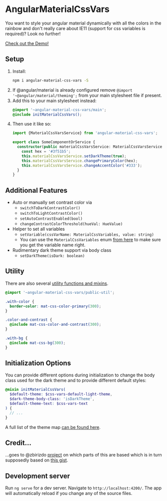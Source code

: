 # AngularMaterialCssVars
You want to style your angular material dynamically with all the colors in the rainbow and don't really care about IE11 (support for css variables is required)? Look no further!

[Check out the Demo!](https://johannesjo.github.io/angular-material-css-vars/)

## Setup
1. Install:
    ```bash
    npm i angular-material-css-vars -S
    ```
2. If @angular/material is already configured remove `@import '~@angular/material/theming';` from your main stylesheet file if present.
3. Add this to your main stylesheet instead:
    ```scss
    @import '~angular-material-css-vars/main';
    @include initMaterialCssVars();
    ```
4. Then use it like so:
    ```typescript
    import {MaterialCssVarsService} from 'angular-material-css-vars';
    
    export class SomeComponentOrService {
      constructor(public materialCssVarsService: MaterialCssVarsService) {
        const hex = '#3f51b5';
        this.materialCssVarsService.setDarkTheme(true);
        this.materialCssVarsService.changePrimaryColor(hex);
        this.materialCssVarsService.changeAccentColor('#333');
      }
    }
    ```
## Additional Features
* Auto or manually set contrast color via 
  * `switchToDarkContrastColor()`
  * `switchToLightContrastColor()`
  * `setAutoContrastEnabled(bool)`
  * `changeContrastColorThreshold(hueVal: HueValue)`
* Helper to set all variables
  * `setVariable(cssVarName: MaterialCssVariables, value: string)`
  * You can use the `MaterialCssVariables` enum [from here](https://github.com/johannesjo/angular-material-css-vars/blob/master/projects/material-css-vars/src/lib/model.ts) to make sure you get the variable name right.
* Rudimentary dark theme support via body class
  * `setDarkTheme(isDark: boolean)`

## Utility
There are also several [utility functions and mixins](https://github.com/johannesjo/angular-material-css-vars/blob/master/projects/material-css-vars/src/lib/_public-util.scss).
```scss
@import '~angular-material-css-vars/public-util';

.with-color {
  border-color: mat-css-color-primary(300);
}

.color-and-contrast {
  @include mat-css-color-and-contrast(300);
}

.with-bg {
  @include mat-css-bg(300);
}
```
## Initialization Options
You can provide different options during initialization to change the body class used for the dark theme and to provide different default styles:
```scss
@mixin initMaterialCssVars(
  $default-theme: $css-vars-default-light-theme,
  $dark-theme-body-class: 'isDarkTheme',
  $default-theme-text: $css-vars-text
) {
  // ...
}
``` 
A full list of the theme map [can be found here](https://github.com/johannesjo/angular-material-css-vars/blob/master/projects/material-css-vars/src/lib/_variables.scss).


## Credit...
...goes to @zbirizdo [project](https://github.com/zbirizdo/material-css-vars) on which parts of this are based which is in turn supposedly based on [this gist](https://gist.github.com/shprink/c7f333e3ad51830f14a6383f3ab35439).

## Development server

Run `ng serve` for a dev server. Navigate to `http://localhost:4200/`. The app will automatically reload if you change any of the source files.

